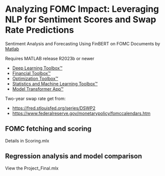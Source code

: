 # Analyzing FOMC Impact: Leveraging NLP for Sentiment Scores and Swap Rate Predictions
Sentiment Analysis and Forecasting Using FinBERT on FOMC Documents by [Matlab](https://www.mathworks.com/products/matlab.html)

Requires MATLAB release R2023b or newer
- [Deep Learning Toolbox™](https://www.mathworks.com/products/deep-learning.html)
- [Financial Toolbox™](https://www.mathworks.com/products/finance.html)
- [Optimization Toolbox™](https://www.mathworks.com/products/optimization.html)
- [Statistics and Machine Learning Toolbox™](https://www.mathworks.com/products/statistics.html)
- [Model Transformer App™](https://www.mathworks.com/help/slcheck/ref/modeltransformer-app.html)

Two-year swap rate get from:
- https://fred.stlouisfed.org/series/DSWP2
- https://www.federalreserve.gov/monetarypolicy/fomccalendars.htm

## FOMC fetching and scoring
Details in Scoring.mlx
## Regression analysis and model comparison
View the Project_Final.mlx
